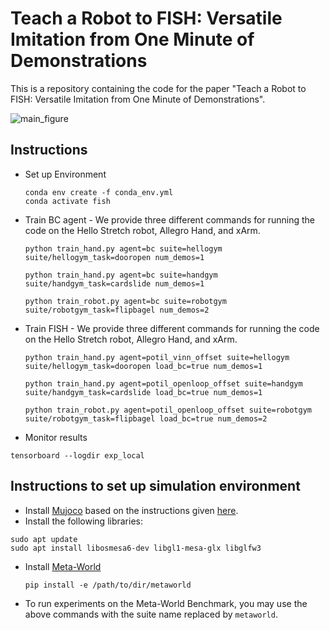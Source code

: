 # Teach a Robot to FISH: Versatile Imitation from One Minute of Demonstrations

This is a repository containing the code for the paper "Teach a Robot to FISH: Versatile Imitation from One Minute of Demonstrations".

![main_figure](https://user-images.githubusercontent.com/25313941/221458118-4c6f7ea5-abda-40db-be99-b02b0828b06d.png)

## Instructions
- Set up Environment
  ```
  conda env create -f conda_env.yml
  conda activate fish
  ```
- Train BC agent - We provide three different commands for running the code on the Hello Stretch robot, Allegro Hand, and xArm.
  ```
  python train_hand.py agent=bc suite=hellogym suite/hellogym_task=dooropen num_demos=1
  ```
  ```
  python train_hand.py agent=bc suite=handgym suite/handgym_task=cardslide num_demos=1
  ```
  ```
  python train_robot.py agent=bc suite=robotgym suite/robotgym_task=flipbagel num_demos=2
  ```

- Train FISH - We provide three different commands for running the code on the Hello Stretch robot, Allegro Hand, and xArm.
  ```
  python train_hand.py agent=potil_vinn_offset suite=hellogym suite/hellogym_task=dooropen load_bc=true num_demos=1
  ```
  ```
  python train_hand.py agent=potil_openloop_offset suite=handgym suite/handgym_task=cardslide load_bc=true num_demos=1
  ```
  ```
  python train_robot.py agent=potil_openloop_offset suite=robotgym suite/robotgym_task=flipbagel load_bc=true num_demos=2
  ```
- Monitor results
```
tensorboard --logdir exp_local
```

## Instructions to set up simulation environment
- Install [Mujoco](http://www.mujoco.org/) based on the instructions given [here](https://github.com/facebookresearch/drqv2).
- Install the following libraries:
```
sudo apt update
sudo apt install libosmesa6-dev libgl1-mesa-glx libglfw3
```
- Install [Meta-World](https://github.com/Farama-Foundation/Metaworld)
  ```
  pip install -e /path/to/dir/metaworld
  ```
- To run experiments on the Meta-World Benchmark, you may use the above commands with the suite name replaced by `metaworld`.
